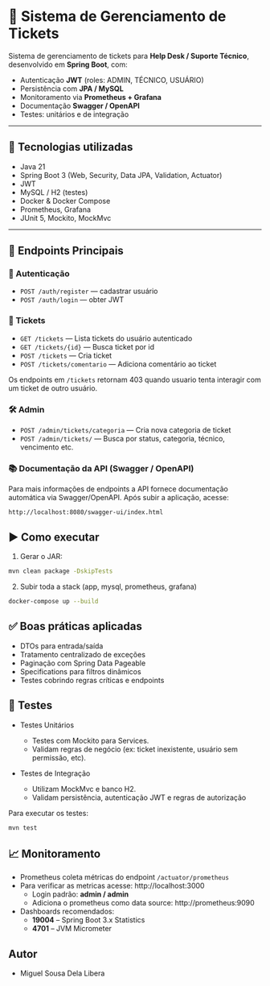 # 🧾 Sistema de Gerenciamento de Tickets

Sistema de gerenciamento de tickets para **Help Desk / Suporte Técnico**, desenvolvido em **Spring Boot**, com:
- Autenticação **JWT** (roles: ADMIN, TÉCNICO, USUÁRIO)
- Persistência com **JPA / MySQL**
- Monitoramento via **Prometheus + Grafana**
- Documentação **Swagger / OpenAPI**
- Testes: unitários e de integração

---

## 🚀 Tecnologias utilizadas
- Java 21 
- Spring Boot 3 (Web, Security, Data JPA, Validation, Actuator)
- JWT
- MySQL / H2 (testes)
- Docker & Docker Compose
- Prometheus, Grafana
- JUnit 5, Mockito, MockMvc

---

## 🔐 Endpoints Principais
### 🔑 Autenticação
- `POST /auth/register` — cadastrar usuário
- `POST /auth/login` — obter JWT

### 🎫 Tickets
- `GET /tickets` — Lista tickets do usuário autenticado
- `GET /tickets/{id}` — Busca ticket por id 
- `POST /tickets` — Cria ticket
- `POST /tickets/comentario` — Adiciona comentário ao ticket

Os endpoints em `/tickets` retornam 403 quando usuario tenta interagir com um ticket de outro usuário.

### 🛠️ Admin
- `POST /admin/tickets/categoria` — Cria nova categoria de ticket
- `POST /admin/tickets/` — Busca por status, categoria, técnico, vencimento etc.

### 📚 Documentação da API (Swagger / OpenAPI)
Para mais informações de endpoints a API fornece documentação automática via Swagger/OpenAPI. Após subir a aplicação, acesse:
```
http://localhost:8080/swagger-ui/index.html
```
## ▶️ Como executar
1. Gerar o JAR:
```bash
mvn clean package -DskipTests
```
2. Subir toda a stack (app, mysql, prometheus, grafana)
```bash 
docker-compose up --build
```

## ✅ Boas práticas aplicadas
- DTOs para entrada/saída
- Tratamento centralizado de exceções
- Paginação com Spring Data Pageable
- Specifications para filtros dinâmicos
- Testes cobrindo regras críticas e endpoints

## 🧪 Testes
- Testes Unitários 
  - Testes com Mockito para Services. 
  - Validam regras de negócio (ex: ticket inexistente, usuário sem permissão, etc).
  

- Testes de Integração
  - Utilizam MockMvc e banco H2. 
  - Validam persistência, autenticação JWT e regras de autorização

Para executar os testes:
```bash
mvn test
```
## 📈 Monitoramento
- Prometheus coleta métricas do endpoint ``/actuator/prometheus``
- Para verificar as metricas acesse:  http://localhost:3000
  - Login padrão: **admin / admin**
  - Adiciona o prometheus como data source: http://prometheus:9090
- Dashboards recomendados:
  - **19004** – Spring Boot 3.x Statistics
  - **4701** – JVM Micrometer

## Autor
- Miguel Sousa Dela Libera